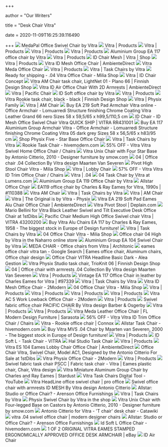 +++
        
author = "Our Writers"
        
title = "Desk Chair Vitra"
        
date = 2020-11-09T16:25:39.116490
        
+++
[ ![](https://cdn.connox.com/m/100030/132446/media/Vitra/MedaPal/Medapal-schwarz-schraeg.jpg)](https://cdn.connox.com/m/100030/132446/media/Vitra/MedaPal/Medapal-schwarz-schraeg.jpg) MedaPal Office Swivel Chair by Vitra
[ ![](https://static.vitra.com/media/asset/1765743/storage/v_thumb_250x/22409845.jpg)](https://static.vitra.com/media/asset/1765743/storage/v_thumb_250x/22409845.jpg) Vitra | Products
[ ![](https://static.vitra.com/media/asset/1621193/storage/v_thumb_250x/19949799.jpg)](https://static.vitra.com/media/asset/1621193/storage/v_thumb_250x/19949799.jpg) Vitra | Products
[ ![](https://static.vitra.com/media/asset/1765724/storage/v_thumb_250x/22409814.jpg)](https://static.vitra.com/media/asset/1765724/storage/v_thumb_250x/22409814.jpg) Vitra | Products
[ ![](https://static.vitra.com/media/asset/1607690/storage/v_thumb_250x/19445880.jpg)](https://static.vitra.com/media/asset/1607690/storage/v_thumb_250x/19445880.jpg) Vitra | Products
[ ![](https://cdn.connox.com/m/100030/135155/media/Vitra/Aluminium-Group/EA117-EA119/EA117-frei-1200x1200.jpg)](https://cdn.connox.com/m/100030/135155/media/Vitra/Aluminium-Group/EA117-EA119/EA117-frei-1200x1200.jpg) Aluminium Group EA 117 office chair by Vitra
[ ![](https://static.vitra.com/media/asset/1397732/storage/v_thumb_250x/16377778.jpg)](https://static.vitra.com/media/asset/1397732/storage/v_thumb_250x/16377778.jpg) Vitra | Products
[ ![](https://cdn.connox.com/m/100030/148145/media/Vitra/ID-Chair/ID-Mesh-Alu-schwarz.jpg)](https://cdn.connox.com/m/100030/148145/media/Vitra/ID-Chair/ID-Mesh-Alu-schwarz.jpg) ID Chair Mesh | Vitra | Shop
[ ![](https://static.vitra.com/media/asset/1396070/storage/v_thumb_250x/16368315.jpg)](https://static.vitra.com/media/asset/1396070/storage/v_thumb_250x/16368315.jpg) Vitra | Products
[ ![](https://cdn.ambientedirect.com/chameleon/mediapool/thumbs/5/55/Vitra_Vitra-ID-Mesh-Buerostuhl_1126x1126-ID406163-ab01e81357ddf33c668f53266b1d841a.jpg)](https://cdn.ambientedirect.com/chameleon/mediapool/thumbs/5/55/Vitra_Vitra-ID-Mesh-Buerostuhl_1126x1126-ID406163-ab01e81357ddf33c668f53266b1d841a.jpg) Vitra ID Mesh Office Chair | AmbienteDirect
[ ![](https://modernplanet.com/media/catalog/product/cache/2/image/9df78eab33525d08d6e5fb8d27136e95/v/i/vitra-meda-office-chair-3.jpg)](https://modernplanet.com/media/catalog/product/cache/2/image/9df78eab33525d08d6e5fb8d27136e95/v/i/vitra-meda-office-chair-3.jpg) Vitra Meda Office Chair
[ ![](https://static.vitra.com/media/asset/1730054/storage/v_thumb_250x/21824300.jpg)](https://static.vitra.com/media/asset/1730054/storage/v_thumb_250x/21824300.jpg) Vitra | Products
[ ![](https://static.vitra.com/media/asset/1607367/storage/preview/19441424.jpg)](https://static.vitra.com/media/asset/1607367/storage/preview/19441424.jpg) Vitra | Task Chairs by Vitra
[ ![](https://www.miliashop.com/159242/ready-for-shipping-04-vitra-office-chair.jpg)](https://www.miliashop.com/159242/ready-for-shipping-04-vitra-office-chair.jpg) Ready for shipping - .04 Vitra Office Chair - Milia Shop
[ ![](https://static.vitra.com/media/asset/1632940/storage/v_fullbleed_1440x/20344187.jpg)](https://static.vitra.com/media/asset/1632940/storage/v_fullbleed_1440x/20344187.jpg) Vitra | ID Chair Concept
[ ![](https://media.fds.fi/product_image/800/10074Vitra_IsoTH.jpg)](https://media.fds.fi/product_image/800/10074Vitra_IsoTH.jpg) Vitra AM Chair task chair, LightNet 01 - Plano 66 | Finnish Design Shop
[ ![](https://cdn.ambientedirect.com/chameleon/mediapool/thumbs/5/df/Vitra_Vitra-ID-Air-Buerostuhl-mit-2D-Armlehnen_1620x1620-ID1759480-57e7d6d702dcd738308d5b6fb194e6b5.jpg)](https://cdn.ambientedirect.com/chameleon/mediapool/thumbs/5/df/Vitra_Vitra-ID-Air-Buerostuhl-mit-2D-Armlehnen_1620x1620-ID1759480-57e7d6d702dcd738308d5b6fb194e6b5.jpg) Vitra ID Air Office Chair With 2D Armrests | AmbienteDirect
[ ![](https://static.vitra.com/media/asset/1770361/storage/v_fullbleed_1440x/22528419.jpg)](https://static.vitra.com/media/asset/1770361/storage/v_fullbleed_1440x/22528419.jpg) Vitra | Pacific Chair
[ ![](https://cdn.connox.com/m/100030/205914/media/Vitra/ID-Chair/Vitra-ID-Soft-Black-Special-Vitra-2D-Armlehne-Trevira-CS-schwarz-basic-dark.jpg)](https://cdn.connox.com/m/100030/205914/media/Vitra/ID-Chair/Vitra-ID-Soft-Black-Special-Vitra-2D-Armlehne-Trevira-CS-schwarz-basic-dark.jpg) ID Soft office chair by Vitra
[ ![](https://static.vitra.com/media/asset/1524186/storage/v_thumb_250x/16795653.jpg)](https://static.vitra.com/media/asset/1524186/storage/v_thumb_250x/16795653.jpg) Vitra | Products
[ ![](https://media.fds.fi/product_image/800/10075Vitra_IsoTH.jpg)](https://media.fds.fi/product_image/800/10075Vitra_IsoTH.jpg) Vitra Rookie task chair, black - black | Finnish Design Shop
[ ![](https://static.vitra.com/media/asset/2555952/storage/v_fullbleed_1440x/38179210.jpg)](https://static.vitra.com/media/asset/2555952/storage/v_fullbleed_1440x/38179210.jpg) Vitra | Physix Family
[ ![](https://static.vitra.com/media/asset/1778380/storage/v_fullbleed_1440x/22646848.jpg)](https://static.vitra.com/media/asset/1778380/storage/v_fullbleed_1440x/22646848.jpg) Vitra | AM Chair
[ ![](https://www.lomuarredi.com/10904-large_default/ea-219-soft-pad-armchair-vitra.jpg)](https://www.lomuarredi.com/10904-large_default/ea-219-soft-pad-armchair-vitra.jpg) Buy EA 219 Soft Pad Armchair Vitra online - Office Armchair - Lomuarredi  Structure finishing Chrome Coating Vitra Leather Grand 66 nero Sizes 58 x  59,5/65 x h99,5/110,5 cm
[ ![](https://www.einrichten-design.com/thumbnail/6a/bc/ac/1597956048/Vitra%20Id%20Chair%20-%20ID%20Mesh%20Buerodrehstuhl%20QUICK%20SHIP%201_1920x1920.jpg)](https://www.einrichten-design.com/thumbnail/6a/bc/ac/1597956048/Vitra%20Id%20Chair%20-%20ID%20Mesh%20Buerodrehstuhl%20QUICK%20SHIP%201_1920x1920.jpg) ID Chair - ID Mesh Office Swivel Chair Vitra QUICK SHIP | VITRA RR431001
[ ![](https://www.lomuarredi.com/10882-large_default/ea-117-aluminium-group-armchair-vitra.jpg)](https://www.lomuarredi.com/10882-large_default/ea-117-aluminium-group-armchair-vitra.jpg) Buy EA 117 Aluminium Group Armchair Vitra - Office Armchair - Lomuarredi  Structure finishing Chrome Coating Vitra 05 dark grey Sizes 58 x 56,5/65 x  h83/95 cm
[ ![](https://res.cloudinary.com/clippings/image/upload/t_big/dpr_auto,f_auto,w_auto/v1564135203/products/physix-five-star-base-vitra-alberto-meda-clippings-11270467.jpg)](https://res.cloudinary.com/clippings/image/upload/t_big/dpr_auto,f_auto,w_auto/v1564135203/products/physix-five-star-base-vitra-alberto-meda-clippings-11270467.jpg) Shop Physix Five - Star Base Office Chair
[ ![](https://static.vitra.com/media/asset/2305032/storage/preview/32866740.jpg)](https://static.vitra.com/media/asset/2305032/storage/preview/32866740.jpg) Vitra | Task Chairs by Vitra
[ ![](https://hivemodern.com/public_resources/full/rookie-task-chair-konstantin-grcic-vitra-4.jpg)](https://hivemodern.com/public_resources/full/rookie-task-chair-konstantin-grcic-vitra-4.jpg) Rookie Task Chair - hivemodern.com
[ ![](https://images.kaiyo.com/137599/vitra/chairs/home-office-chairs/vitra-swivel-home-office-chair-used.jpeg)](https://images.kaiyo.com/137599/vitra/chairs/home-office-chairs/vitra-swivel-home-office-chair-used.jpeg) 55% OFF - Vitra Vitra Swivel Home Office Chair / Chairs
[ ![](https://www.smow.com/pics/vt-419-000/vitra-unix-chair-diamond-mesh-viersternfuss-nero-basic-dark-01_zoom.jpg)](https://www.smow.com/pics/vt-419-000/vitra-unix-chair-diamond-mesh-viersternfuss-nero-basic-dark-01_zoom.jpg) Vitra Unix Chair with Four Star Base by Antonio Citterio, 2010 - Designer  furniture by smow.com
[ ![](https://img.edilportale.com/product-thumbs/b_04-Office-chair-Vitra-26122-rel41e0d81f.jpg)](https://img.edilportale.com/product-thumbs/b_04-Office-chair-Vitra-26122-rel41e0d81f.jpg) 04 | Office chair .04 Collection By Vitra design Maarten Van Severen
[ ![](https://www.miliashop.com/60210-thickbox_default/pivot-high-stool-chair-vitra.jpg)](https://www.miliashop.com/60210-thickbox_default/pivot-high-stool-chair-vitra.jpg) Pivot High Stool Chair Vitra - Milia Shop
[ ![](https://static.vitra.com/media/asset/2964491/storage/v_fullbleed_1440x/41626715.jpg)](https://static.vitra.com/media/asset/2964491/storage/v_fullbleed_1440x/41626715.jpg) Vitra | Lobby Chair
[ ![](https://images.kaiyo.com/136677/vitra/chairs/home-office-chairs/vitra-id-trim-office-chair-used.jpeg)](https://images.kaiyo.com/136677/vitra/chairs/home-office-chairs/vitra-id-trim-office-chair-used.jpeg) 57% OFF - Vitra Vitra ID Trim Office Chair / Chairs
[ ![](https://static.vitra.com/media/asset/2294464/storage/v_fullbleed_1440x/31323587.jpg)](https://static.vitra.com/media/asset/2294464/storage/v_fullbleed_1440x/31323587.jpg) Vitra | .04
[ ![](https://images.lumens.com/is/image/Lumens/VTRP86164_alt14?$Lumens.com-600$)](https://images.lumens.com/is/image/Lumens/VTRP86164_alt14?$Lumens.com-600$) 04 Task Chair by Vitra at Lumens.com
[ ![](https://cdn.connox.com/m/100030/128027/media/Vitra/Aluminium-Group/EA117-EA119/Vitra-EA-119-Buerostuhl-Chrom-mit-Armlehnen-drehbar-Hopsak-nero-seite-fei.jpg)](https://cdn.connox.com/m/100030/128027/media/Vitra/Aluminium-Group/EA117-EA119/Vitra-EA-119-Buerostuhl-Chrom-mit-Armlehnen-drehbar-Hopsak-nero-seite-fei.jpg) Aluminium Group EA 119 Office Chair by Vitra
[ ![](https://cdn.shopify.com/s/files/1/0202/3990/products/Allstar_Office_Chair-Vitra-CA-Modern-Home_1024x1024.jpg?v=1579254272)](https://cdn.shopify.com/s/files/1/0202/3990/products/Allstar_Office_Chair-Vitra-CA-Modern-Home_1024x1024.jpg?v=1579254272) Allstar Office Chair
[ ![](https://img.vntg.com/large/156866672694/ea119-office-chair-by-charles-and-ray-eames-for-vitra-1990s.jpg)](https://img.vntg.com/large/156866672694/ea119-office-chair-by-charles-and-ray-eames-for-vitra-1990s.jpg) EA119 office chair by Charles & Ray Eames for Vitra, 1990s | #110388
[ ![](https://modernplanet.com/media/catalog/product/cache/2/image/9df78eab33525d08d6e5fb8d27136e95/v/i/vitra-am-chair-2.jpg)](https://modernplanet.com/media/catalog/product/cache/2/image/9df78eab33525d08d6e5fb8d27136e95/v/i/vitra-am-chair-2.jpg) Vitra AM Chair
[ ![](https://static.vitra.com/media/asset/1778451/storage/v_fullbleed_1440x/22647082.jpg)](https://static.vitra.com/media/asset/1778451/storage/v_fullbleed_1440x/22647082.jpg) Vitra | Task Chairs by Vitra
[ ![](https://static.vitra.com/media/asset/2631172/storage/v_fullbleed_1440x/38892774.jpg)](https://static.vitra.com/media/asset/2631172/storage/v_fullbleed_1440x/38892774.jpg) Vitra | AM Chair
[ ![](https://static.vitra.com/media/asset/2681506/storage/v_fullbleed_1440x/39193576.jpg)](https://static.vitra.com/media/asset/2681506/storage/v_fullbleed_1440x/39193576.jpg) Vitra | The Original is by Vitra - Physix
[ ![](https://cdn.ambientedirect.com/chameleon/mediapool/thumbs/4/86/Vitra_EA-219-Soft-Pad-Eames-Alu-Chair-Buerostuhl_1028x1028-ID1063851-0fad3d02f6e02902bc18164321329f15.jpg)](https://cdn.ambientedirect.com/chameleon/mediapool/thumbs/4/86/Vitra_EA-219-Soft-Pad-Eames-Alu-Chair-Buerostuhl_1028x1028-ID1063851-0fad3d02f6e02902bc18164321329f15.jpg) Vitra EA 219 Soft Pad Eames Alu Chair Office Chair | AmbienteDirect
[ ![](https://www.deplain.com/media/catalog/product/cache/1/image/9df78eab33525d08d6e5fb8d27136e95/v/i/vitra-pivot-counter-stool-citterio-black.jpg)](https://www.deplain.com/media/catalog/product/cache/1/image/9df78eab33525d08d6e5fb8d27136e95/v/i/vitra-pivot-counter-stool-citterio-black.jpg) Vitra Pivot Stool | Deplain.com
[ ![](https://a.1stdibscdn.com/archivesE/upload/f_10628/f_62905531482965560736/bellini6_l.jpg)](https://a.1stdibscdn.com/archivesE/upload/f_10628/f_62905531482965560736/bellini6_l.jpg) Mario Bellini for Vitra Black Leather Swivel and Tilt Executive Desk Office  Chair at 1stDibs
[ ![](https://www.einrichten-design.com/ofml_cache_images/seatandbackrestPlanoparchmentcreamwhiteProMotionwithoutforwardtiltwithseatdepthadjustmentdarkwithoutarmrestsfive-starbaseplasticmaterialdeepblackcastorshardbrakedforcarpetwithout43200200.jpg)](https://www.einrichten-design.com/ofml_cache_images/seatandbackrestPlanoparchmentcreamwhiteProMotionwithoutforwardtiltwithseatdepthadjustmentdarkwithoutarmrestsfive-starbaseplasticmaterialdeepblackcastorshardbrakedforcarpetwithout43200200.jpg) Pacific Chair Medium High Office Swivel chair Vitra | VITRA 43200200
[ ![](https://www.designcollectors.com/2877-large_default/ea117.jpg)](https://www.designcollectors.com/2877-large_default/ea117.jpg) Buy Vitra Alu Chairs EA 117 by Charles & Ray Eames, 1958 - The biggest  stock in Europe of Design furniture!
[ ![](https://static.vitra.com/media/asset/1413385/storage/preview/32394654.jpg)](https://static.vitra.com/media/asset/1413385/storage/preview/32394654.jpg) Vitra | Task Chairs by Vitra
[ ![](https://www.miliashop.com/167264-thickbox_default/04-office-chair-vitra.jpg)](https://www.miliashop.com/167264-thickbox_default/04-office-chair-vitra.jpg) 04 Office Chair Vitra - Milia Shop
[ ![](https://www.naharro.com/wp-content/uploads/2018/04/Sillas_oficina_Vitra_04_Con_brazos_Basic_Dark-600x600.jpg)](https://www.naharro.com/wp-content/uploads/2018/04/Sillas_oficina_Vitra_04_Con_brazos_Basic_Dark-600x600.jpg) Office chair 04 High by Vitra in the Naharro online store
[ ![](https://cdn.connox.com/m/100030/175951/media/Vitra/Aluminium-Group/EA101-104/Aluminium-Chair-EA-104-nero.jpg)](https://cdn.connox.com/m/100030/175951/media/Vitra/Aluminium-Group/EA101-104/Aluminium-Chair-EA-104-nero.jpg) Aluminium Group EA 104 Swivel Chair by Vitra
[ ![](https://image.architonic.com/img_pro2-4/102/4130/media-chair-03-b.jpg)](https://image.architonic.com/img_pro2-4/102/4130/media-chair-03-b.jpg) MEDA CHAIR - Office chairs from Vitra | Architonic
[ ![](https://i.pinimg.com/originals/e8/94/00/e89400837ccde170f6aa40d7d64f2dc2.jpg)](https://i.pinimg.com/originals/e8/94/00/e89400837ccde170f6aa40d7d64f2dc2.jpg) eames office chair vitra tan - Google Search | Eames office chair, Aluminum  chairs, Office chair design
[ ![](http://www.aleagestion.es/WebRoot/StoreES3/Shops/ec7850/5A23/2B4C/8080/CAA2/8AE0/0A02/1029/266D/004._SILLA_VITRA_HEADLINE_BLACK_LIGHT_GREY_-_ALEA_GESTION.jpg)](http://www.aleagestion.es/WebRoot/StoreES3/Shops/ec7850/5A23/2B4C/8080/CAA2/8AE0/0A02/1029/266D/004._SILLA_VITRA_HEADLINE_BLACK_LIGHT_GREY_-_ALEA_GESTION.jpg) Office Chair VITRA Headline Basic Dark - Alea Gestion
[ ![](https://media.fds.fi/product_image/800/1045Vitra_19_TH.jpg)](https://media.fds.fi/product_image/800/1045Vitra_19_TH.jpg) Vitra Physix Studio task chair, TrioKnit 06 | Finnish Design Shop
[ ![](https://img.edilportale.com/product-thumbs/b_04-Office-chair-with-armrests-Vitra-323871-rel293139ba.jpg)](https://img.edilportale.com/product-thumbs/b_04-Office-chair-with-armrests-Vitra-323871-rel293139ba.jpg) 04 | Office chair with armrests .04 Collection By Vitra design Maarten Van  Severen
[ ![](https://static.vitra.com/media/asset/2401441/storage/v_thumb_250x/33190427.jpg)](https://static.vitra.com/media/asset/2401441/storage/v_thumb_250x/33190427.jpg) Vitra | Products
[ ![](https://img.vntg.com/large/15524164398308/vintage-ea-117-office-chair-in-leather-by-charles-eames-for-vitra.jpg)](https://img.vntg.com/large/15524164398308/vintage-ea-117-office-chair-in-leather-by-charles-eames-for-vitra.jpg) Vintage EA 117 Office Chair in leather by Charles Eames for Vitra | #97339
[ ![](https://www.vitra.com/en-us/_storage/asset/1816607/storage/v_fullbleed_1440x/23019587.jpg)](https://www.vitra.com/en-us/_storage/asset/1816607/storage/v_fullbleed_1440x/23019587.jpg) Vitra | Task Chairs by Vitra
[ ![](https://cdn.yourzoom.com/2m/33544609/33544609.yz/main.jpg)](https://cdn.yourzoom.com/2m/33544609/33544609.yz/main.jpg) Vitra ID Mesh Office Chair - 2Modern
[ ![](https://www.miliashop.com/167212-large_default/04-office-chair-vitra.jpg)](https://www.miliashop.com/167212-large_default/04-office-chair-vitra.jpg) 04 Office Chair Vitra - Milia Shop
[ ![](https://static.vitra.com/media/asset/1414926/storage/v_thumb_250x/16410205.jpg)](https://static.vitra.com/media/asset/1414926/storage/v_thumb_250x/16410205.jpg) Vitra | Products
[ ![](https://static.vitra.com/media/asset/1691960/storage/v_thumb_250x/21097926.jpg)](https://static.vitra.com/media/asset/1691960/storage/v_thumb_250x/21097926.jpg) Vitra | Products
[ ![](https://www.vitra.com/en-us/_storage/asset/3502149/storage/v_thumb_250x/47774770.jpg)](https://www.vitra.com/en-us/_storage/asset/3502149/storage/v_thumb_250x/47774770.jpg) Vitra | Products
[ ![](https://static.vitra.com/media/asset/2294361/storage/v_thumb_250x/31322690.jpg)](https://static.vitra.com/media/asset/2294361/storage/v_thumb_250x/31322690.jpg) Vitra | Products
[ ![](https://cdn.yourzoom.com/2m/33544535/33544535.yz/main.jpg)](https://cdn.yourzoom.com/2m/33544535/33544535.yz/main.jpg) Vitra AC 5 Work Lowback Office Chair - 2Modern
[ ![](https://static.vitra.com/media/asset/1395527/storage/v_thumb_250x/16792857.jpg)](https://static.vitra.com/media/asset/1395527/storage/v_thumb_250x/16792857.jpg) Vitra | Products
[ ![](https://img.edilportale.com/product-thumbs/b_PACIFIC-CHAIR-Vitra-427591-relc4c55163.jpg)](https://img.edilportale.com/product-thumbs/b_PACIFIC-CHAIR-Vitra-427591-relc4c55163.jpg) Swivel fabric office chair PACIFIC CHAIR By Vitra design Barber & Osgerby
[ ![](https://static.vitra.com/media/asset/2747279/storage/v_thumb_250x/39436097.jpg)](https://static.vitra.com/media/asset/2747279/storage/v_thumb_250x/39436097.jpg) Vitra | Products
[ ![](https://www.vitra.com/en-us/_storage/asset/3502145/storage/v_thumb_250x/47774741.jpg)](https://www.vitra.com/en-us/_storage/asset/3502145/storage/v_thumb_250x/47774741.jpg) Vitra | Products
[ ![](https://cdn.shopify.com/s/files/1/0335/7393/products/vitra_meda_leather.PNG?v=1459953557)](https://cdn.shopify.com/s/files/1/0335/7393/products/vitra_meda_leather.PNG?v=1459953557) Vitra Meda Leather Office Chair | FL Modern Design Furniture | Sarasota
[ ![](https://images.kaiyo.com/136669/vitra/chairs/home-office-chairs/second-hand-vitra-id-trim-office-chair.jpeg)](https://images.kaiyo.com/136669/vitra/chairs/home-office-chairs/second-hand-vitra-id-trim-office-chair.jpeg) 56% OFF - Vitra Vitra ID Trim Office Chair / Chairs
[ ![](https://cdn.connox.com/m/100030/250477/media/Vitra/Rookie/Vitra-Rookie-Buerostuehle-Gruppe.jpg)](https://cdn.connox.com/m/100030/250477/media/Vitra/Rookie/Vitra-Rookie-Buerostuehle-Gruppe.jpg) Vitra - Rookie office chair | Connox
[ ![](https://hivemodern.com/public_resources/full/allstar-task-chair-konstantin-grcic-vitra-5.jpg)](https://hivemodern.com/public_resources/full/allstar-task-chair-konstantin-grcic-vitra-5.jpg) Allstar Task Chair - hivemodern.com
[ ![](https://www.designcollectors.com/9807-large_default/04.jpg)](https://www.designcollectors.com/9807-large_default/04.jpg) Buy Vitra MVS .04 Chair by Maarten van Severen, 2000 - The biggest stock in  Europe of Design furniture!
[ ![](https://static.vitra.com/media/asset/1820779/storage/v_thumb_250x/31479532.jpg)](https://static.vitra.com/media/asset/1820779/storage/v_thumb_250x/31479532.jpg) Vitra | Products
[ ![](https://www.scandinavia-design.fr/wa_files/id-soft-L-vitra-antonio-citterio-2016-group.jpg)](https://www.scandinavia-design.fr/wa_files/id-soft-L-vitra-antonio-citterio-2016-group.jpg) ID Soft L - Task Chair - VITRA
[ ![](http://cdn.shopify.com/s/files/1/0202/3990/products/Hal_Studio_Task_Chair_2_grande.jpg?v=1550847805)](http://cdn.shopify.com/s/files/1/0202/3990/products/Hal_Studio_Task_Chair_2_grande.jpg?v=1550847805) Hal Studio Task Chair
[ ![](https://static.vitra.com/media/asset/1396158/storage/v_thumb_250x/16793131.jpg)](https://static.vitra.com/media/asset/1396158/storage/v_thumb_250x/16793131.jpg) Vitra | Products
[ ![](https://cdn.ambientedirect.com/chameleon/mediapool/thumbs/a/d7/Vitra_Vitra-ES-104-Eames-Lobby-Chair-Buerostuhl_900x900-ID1925686-c83b148d5b236796679846310ba66f3e.jpg)](https://cdn.ambientedirect.com/chameleon/mediapool/thumbs/a/d7/Vitra_Vitra-ES-104-Eames-Lobby-Chair-Buerostuhl_900x900-ID1925686-c83b148d5b236796679846310ba66f3e.jpg) Vitra ES 104 Eames Lobby Chair Office Chair | AmbienteDirect
[ ![](https://a.1stdibscdn.com/office-chair-vitra-swivel-chair-model-ac1-designed-by-the-antonio-citterio-for-sale-picture-5/f_34651/1541170871040/M214_5_master.jpg?width=768)](https://a.1stdibscdn.com/office-chair-vitra-swivel-chair-model-ac1-designed-by-the-antonio-citterio-for-sale-picture-5/f_34651/1541170871040/M214_5_master.jpg?width=768) Office Chair Vitra, Swivel Chair, Model AC1, Designed by the Antonio  Citterio For Sale at 1stDibs
[ ![](https://cdn.yourzoom.com/2m/33544562/33544562.yz/main.jpg)](https://cdn.yourzoom.com/2m/33544562/33544562.yz/main.jpg) Vitra Physix Office Chair - 2Modern
[ ![](https://static.vitra.com/media/asset/1607334/storage/v_thumb_250x/19437963.jpg)](https://static.vitra.com/media/asset/1607334/storage/v_thumb_250x/19437963.jpg) Vitra | Products
[ ![](https://i.pinimg.com/originals/a0/87/40/a087408d4b362158185daf3e015a90e9.jpg)](https://i.pinimg.com/originals/a0/87/40/a087408d4b362158185daf3e015a90e9.jpg) Swivel fabric task chair PSCC | Fabric task chair - Vitra | Eames plastic  chair, Chair, Vitra design
[ ![](https://www.stardust.com/mm5/graphics/00000001/aluminium_chair-4.jpg)](https://www.stardust.com/mm5/graphics/00000001/aluminium_chair-4.jpg) Vitra Miniature Aluminum Group Chair by Charles and Ray Eames | Stardust
[ ![](https://i.ytimg.com/vi/f82yMD8dpJY/maxresdefault.jpg)](https://i.ytimg.com/vi/f82yMD8dpJY/maxresdefault.jpg) Vitra Task Chairs Digital Tool - YouTube
[ ![](https://www.prooffice.com/shop/media/image/ca/19/de/vitra-headline-buerodrehstuhl_600x600.jpg)](https://www.prooffice.com/shop/media/image/ca/19/de/vitra-headline-buerodrehstuhl_600x600.jpg) Vitra HeadLine office swivel chair | pro office
[ ![](https://img.edilportale.com/product-thumbs/b_prodotti-26156-rel6b16fdeb-06ca-4ab8-bbc7-d7d100691c91.jpg)](https://img.edilportale.com/product-thumbs/b_prodotti-26156-rel6b16fdeb-06ca-4ab8-bbc7-d7d100691c91.jpg) Swivel office chair with armrests ID MESH By Vitra design Antonio Citterio
[ ![](https://www.aof.com/wp-content/media/2015/07/Vitra-Allstar-production-and-designer.jpg)](https://www.aof.com/wp-content/media/2015/07/Vitra-Allstar-production-and-designer.jpg) Allstar: Studio or Office Chair? - Arenson Office Furnishings
[ ![](https://static.vitra.com/media/asset/1770368/storage/v_fullbleed_1440x/40621759.jpg)](https://static.vitra.com/media/asset/1770368/storage/v_fullbleed_1440x/40621759.jpg) Vitra | Task Chairs by Vitra
[ ![](https://cdn.connox.com/m/100030/164572/media/Vitra/Physix-Buerodrehstuhl/Physix-grey-frei.jpg)](https://cdn.connox.com/m/100030/164572/media/Vitra/Physix-Buerodrehstuhl/Physix-grey-frei.jpg) Physix Swivel Chair by Vitra in the shop
[ ![](https://www.smow.com/pics/vt-422-000/vitra-unix-chair-diamond-mesh-vierbeinfuss-mauve-grau-softgrey-01_zoom.jpg)](https://www.smow.com/pics/vt-422-000/vitra-unix-chair-diamond-mesh-vierbeinfuss-mauve-grau-softgrey-01_zoom.jpg) Vitra Unix Chair with Four-legged Base on Castors by Antonio Citterio, 2010  - Designer furniture by smow.com
[ ![](https://assets.catawiki.nl/assets/2018/2/4/2/7/b/27ba3f33-8ba9-4a7c-8c41-26c6e40d444b.jpg)](https://assets.catawiki.nl/assets/2018/2/4/2/7/b/27ba3f33-8ba9-4a7c-8c41-26c6e40d444b.jpg) Antonio Citterio for Vitra - 'T chair' desk chair - Catawiki
[ ![](https://cdn.shopify.com/s/files/1/0335/7393/products/vitra_.04_red.jpg?v=1431819272)](https://cdn.shopify.com/s/files/1/0335/7393/products/vitra_.04_red.jpg?v=1431819272) vitra .04 swivel office chair | modern designer chairs
[ ![](https://www.aof.com/wp-content/media/2015/07/vitra_allstar_lineup1-e1436930053564.jpg)](https://www.aof.com/wp-content/media/2015/07/vitra_allstar_lineup1-e1436930053564.jpg) Allstar: Studio or Office Chair? - Arenson Office Furnishings
[ ![](https://hivemodern.com/public_resources/full/id-soft-l-office-chair-antonio-citterio-vitra-1.jpg)](https://hivemodern.com/public_resources/full/id-soft-l-office-chair-antonio-citterio-vitra-1.jpg) Id Soft L Office Chair - hivemodern.com
[ ![](https://i.ebayimg.com/images/g/6L4AAOSwvQdffxNG/s-l300.jpg)](https://i.ebayimg.com/images/g/6L4AAOSwvQdffxNG/s-l300.jpg) 1 OF 2 ORIGINAL VITRA EAMES STAMPED ERGONOMICALLY APPROVED OFFICE DESK  ARMCHAIR | eBay
[ ![](https://cdn.shopify.com/s/files/1/0202/3990/products/ID-Air-Chair-Vitra-CA-Modern-Home_1024x1024.jpg?v=1595840030)](https://cdn.shopify.com/s/files/1/0202/3990/products/ID-Air-Chair-Vitra-CA-Modern-Home_1024x1024.jpg?v=1595840030) ID Air Chair
